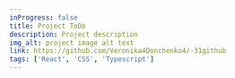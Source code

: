 ```yaml
---
inProgress: false
title: Project ToDo
description: Project description
img_alt: project image alt text
link: https://github.com/Veronika4Donchenko4/-31github
tags: ['React', 'CSS', 'Typescript']
---
```

